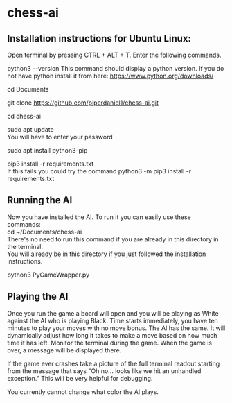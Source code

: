 # chess-ai

## Installation instructions for Ubuntu Linux:
Open terminal by pressing CTRL + ALT + T.
Enter the following commands.

python3 --version
   This command should display a python version. If you do not have python install it from here: https://www.python.org/downloads/
   
cd Documents

git clone https://github.com/piperdaniel1/chess-ai.git

cd chess-ai

sudo apt update  
    You will have to enter your password
    
sudo apt install python3-pip

pip3 install -r requirements.txt  
    If this fails you could try the command python3 -m pip3 install -r requirements.txt

## Running the AI
Now you have installed the AI. To run it you can easily use these commands:  
cd ~/Documents/chess-ai  
    There's no need to run this command if you are already in this directory in the terminal.  
    You will already be in this directory if you just followed the installation instructions.  
      
python3 PyGameWrapper.py  

## Playing the AI
Once you run the game a board will open and you will be playing as White against the AI who is playing Black.
Time starts immediately, you have ten minutes to play your moves with no move bonus. The AI has the same.
It will dynamically adjust how long it takes to make a move based on how much time it has left.
Monitor the terminal during the game. When the game is over, a message will be displayed there.

If the game ever crashes take a picture of the full terminal readout starting from the message that says "Oh no... looks like we hit an unhandled exception."
This will be very helpful for debugging.

You currently cannot change what color the AI plays.
